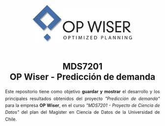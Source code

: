 <div align="center">
    <img src='assets\logo.jpg' style="border-radius: 15px">
</div>
<br>

<h1 align="center"> MDS7201 <br> OP Wiser - Predicción de demanda </h1>


<p style="text-align: justify; line-height: 1.6; margin: 20px 0;">
    Este repositorio tiene como objetivo <strong>guardar y mostrar</strong> el desarrollo y los principales resultados obtenidos del proyecto <em>"Predicción de demanda"</em> para la empresa <strong>OP Wiser</strong>, en el curso <em>"MDS7201 - Proyecto de Ciencia de Datos"</em> del plan del Magíster en Ciencia de Datos de la Universidad de Chile.
</p>
